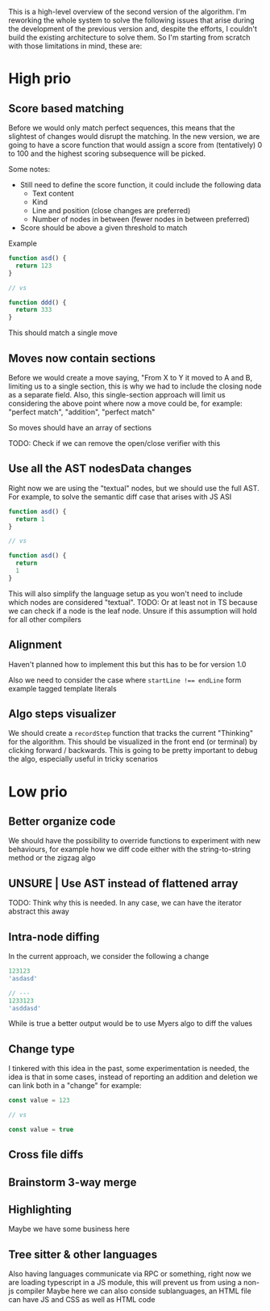 This is a high-level overview of the second version of the algorithm. I'm reworking the whole system to solve the following issues that arise during the development of the previous version and, despite the efforts, I couldn't build the existing architecture to solve them. So I'm starting from scratch with those limitations in mind, these are: 

# High prio

## Score based matching
Before we would only match perfect sequences, this means that the slightest of changes would disrupt the matching. 
In the new version, we are going to have a score function that would assign a score from (tentatively) 0 to 100 and the highest scoring subsequence will be picked.

Some notes:
- Still need to define the score function, it could include the following data
  - Text content
  - Kind
  - Line and position (close changes are preferred)
  - Number of nodes in between (fewer nodes in between preferred)
- Score should be above a given threshold to match

Example
```ts
function asd() {
  return 123
}

// vs

function ddd() {
  return 333
}
```

This should match a single move

## Moves now contain sections
Before we would create a move saying, "From X to Y it moved to A and B, limiting us to a single section, this is why we had to include the closing node as a separate field. Also, this single-section approach will limit us considering the above point where now a move could be, for example:
"perfect match", "addition", "perfect match"

So moves should have an array of sections

TODO: Check if we can remove the open/close verifier with this

## Use all the AST nodesData changes
Right now we are using the "textual" nodes, but we should use the full AST. For example, to solve the semantic diff case that arises with JS ASI
```js
function asd() {
  return 1
}

// vs 

function asd() {
  return
  1
}
```

This will also simplify the language setup as you won't need to include which nodes are considered "textual". TODO: Or at least not in TS because we can check if a node is the leaf node. Unsure if this assumption will hold for all other compilers

## Alignment
Haven't planned how to implement this but this has to be for version 1.0

Also we need to consider the case where `startLine !== endLine` form example tagged template literals

## Algo steps visualizer
We should create a `recordStep` function that tracks the current "Thinking" for the algorithm. This should be visualized in the front end (or terminal) by clicking forward / backwards. 
This is going to be pretty important to debug the algo, especially useful in tricky scenarios

# Low prio

## Better organize code
We should have the possibility to override functions to experiment with new behaviours, for example how we diff code either with the string-to-string method or the zigzag algo

## UNSURE | Use AST instead of flattened array
TODO: Think why this is needed. In any case, we can have the iterator abstract this away

## Intra-node diffing
In the current approach, we consider the following a change

```ts
123123
'asdasd'

// ---
1233123
'asddasd'
```

While is true a better output would be to use Myers algo to diff the values

## Change type
I tinkered with this idea in the past, some experimentation is needed, the idea is that in some cases, instead of reporting an addition and deletion we can link both in a "change" for example:

```js
const value = 123

// vs 

const value = true
```

## Cross file diffs

## Brainstorm 3-way merge

## Highlighting
Maybe we have some business here

## Tree sitter & other languages
Also having languages communicate via RPC or something, right now we are loading typescript in a JS module, this will prevent us from using a non-js compiler
Maybe here we can also conside sublanguages, an HTML file can have JS and CSS as well as HTML code